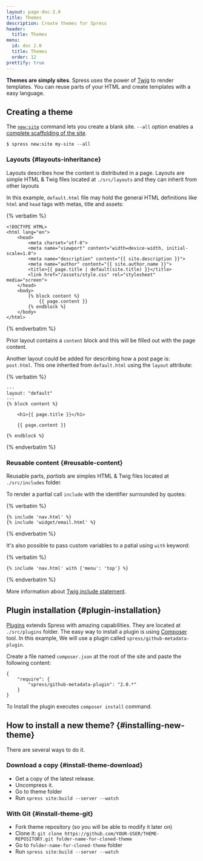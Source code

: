 ```yaml
---
layout: page-doc-2.0
title: Themes
description: Create themes for Spress
header:
  title: Themes
menu:
  id: doc 2.0
  title: Themes
  order: 12
prettify: true
---
```

**Themes are simply sites**. Spress uses the power of [Twig](http://twig.sensiolabs.org)
to render templates. You can reuse parts of your HTML and create templates with a easy language.

## Creating a theme

The [`new:site`](/docs/2.0/how-it-works/#new-site-command) command lets you create a blank site.
`--all` option enables a [complete scaffolding of the site](/docs/2.0/how-it-works/#site-structure).

```
$ spress new:site my-site --all
```

### Layouts {#layouts-inheritance}

Layouts describes how the content is distributed in a page. Layouts are simple HTML & Twig
files located at `./src/layouts` and they can inherit from other layouts

In this example, `default.html` file may hold the general HTML definitions like `html` and `head` 
tags with metas, title and assets:

{% verbatim %}
```
<!DOCTYPE HTML>
<html lang="en">
    <head>
        <meta charset="utf-8">
        <meta name="viewport" content="width=device-width, initial-scale=1.0">
        <meta name="description" content="{{ site.description }}">
        <meta name="author" content="{{ site.author.name }}">
        <title>{{ page.title | default(site.title) }}</title>
        <link href="/assets/style.css" rel="stylesheet" media="screen">
    </head>
    <body>
        {% block content %}
            {{ page.content }}
        {% endblock %}
    </body>
</html>
```
{% endverbatim %}

Prior layout contains a `content` block and this will be filled out with the page content.

Another layout could be added for describing how a post page is: `post.html`. This one inherited 
from `default.html` using the `layout` attribute:

{% verbatim %}
```
---
layout: "default"
---
{% block content %}

    <h1>{{ page.title }}</h1>

    {{ page.content }}
    
{% endblock %}
```
{% endverbatim %}

### Reusable content {#reusable-content}

Reusable parts, *partials* are simples HTML & Twig files located at `./src/includes` folder.

To render a partial call `include` with the identifier surrounded by quotes:

{% verbatim %}
```
{% include 'nav.html' %}
{% include 'widget/email.html' %}
```
{% endverbatim %}

It's also possible to pass custom variables to a patial using `with` keyword:

{% verbatim %}
```
{% include 'nav.html' with {'menu': 'top'} %}
```
{% endverbatim %}

More information about [Twig include statement](http://twig.sensiolabs.org/doc/tags/include.html).

## Plugin installation {#plugin-installation}

[Plugins](/add-ons) extends Spress with amazing capabilities. They are located at `./src/plugins` folder.
The easy way to install a plugin is using [Composer](https://getcomposer.org/) tool. In this example,
We will use a plugin called `spress/github-metadata-plugin`.

Create a file named `composer.json` at the root of the site and paste the following content:

```
{
    "require": {
        "spress/github-metadata-plugin": "2.0.*"
    }
}
```
To Install the plugin executes `composer install` command.

## How to install a new theme? {#installing-new-theme}

There are several ways to do it.

### Download a copy {#install-theme-download}

* Get a copy of the latest release.
* Uncompress it.
* Go to theme folder
* Run `spress site:build --server --watch`

### With Git {#install-theme-git}

* Fork theme repository (so you will be able to modify it later on)
* Clone it: `git clone https://github.com/YOUR-USER/THEME-REPOSITORY.git folder-name-for-cloned-theme`
* Go to `folder-name-for-cloned-theme` folder
* Run `spress site:build --server --watch`
